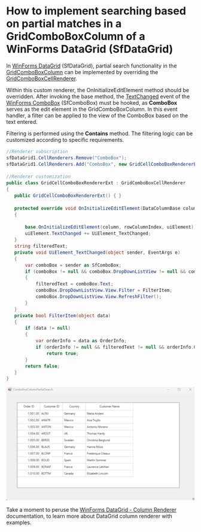 # How to implement searching based on partial matches in a GridComboBoxColumn of a WinForms DataGrid (SfDataGrid)

In [WinForms DataGrid](https://www.syncfusion.com/winforms-ui-controls/datagrid) (SfDataGrid), partial search functionality in the [GridComboBoxColumn](https://help.syncfusion.com/cr/windowsforms/Syncfusion.WinForms.DataGrid.GridComboBoxColumn.html) can be implemented by overriding the [GridComboBoxCellRenderer](https://help.syncfusion.com/cr/windowsforms/Syncfusion.WinForms.DataGrid.Renderers.GridComboBoxCellRenderer.html).

Within this custom renderer, the OnInitializeEditElement method should be overridden. After invoking the base method, the [TextChanged](https://learn.microsoft.com/en-us/dotnet/api/system.windows.forms.control.textchanged?view=windowsdesktop-9.0&redirectedfrom=MSDN) event of the [WinForms ComboBox](https://www.syncfusion.com/winforms-ui-controls/combobox) (SfComboBox) must be hooked, as **ComboBox** serves as the edit element in the GridComboBoxColumn. In this event handler, a filter can be applied to the view of the ComboBox based on the text entered.

Filtering is performed using the **Contains** method. The filtering logic can be customized according to specific requirements.
 
 ```csharp
//Renderer subscription
sfDataGrid1.CellRenderers.Remove("ComboBox");
sfDataGrid1.CellRenderers.Add("ComboBox", new GridCellComboBoxRendererExt());

//Renderer customization
public class GridCellComboBoxRendererExt : GridComboBoxCellRenderer
{
    public GridCellComboBoxRendererExt() { }

    protected override void OnInitializeEditElement(DataColumnBase column, RowColumnIndex rowColumnIndex, SfComboBox uiElement)
    {
       
        base.OnInitializeEditElement(column, rowColumnIndex, uiElement);
        uiElement.TextChanged += UiElement_TextChanged;
    }
    string filteredText;
    private void UiElement_TextChanged(object sender, EventArgs e)
    {
        var comboBox = sender as SfComboBox;
        if (comboBox != null && comboBox.DropDownListView != null && comboBox.DropDownListView.View != null && comboBox.DropDownListView.View.Filter != null)
        {
            filteredText = comboBox.Text;
            comboBox.DropDownListView.View.Filter = FilterItem;
            comboBox.DropDownListView.View.RefreshFilter();
        } 
    }
    private bool FilterItem(object data)
    {
        if (data != null)
        {
            var orderInfo = data as OrderInfo;
            if (orderInfo != null && filteredText != null && orderInfo.CustomerName.ToLower().Contains(filteredText.ToLower()))
                return true;
        }
        return false;
    } 
}
 ```

 ![Partial search for GridComboBoxColumn](GridComboBoxColumnPartialSearch.GIF)

Take a moment to peruse the [WinForms DataGrid - Column Renderer](https://help.syncfusion.com/windowsforms/datagrid/columntypes#customize-column-renderer) documentation, to learn more about DataGrid column renderer with examples.